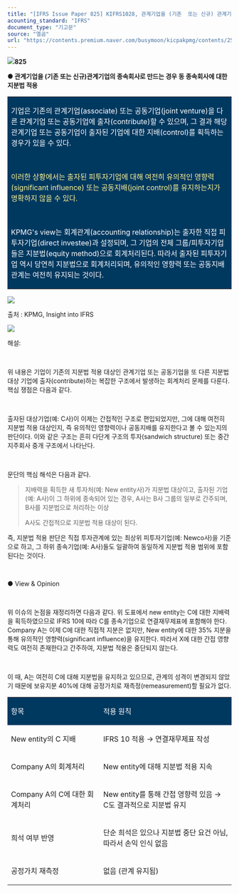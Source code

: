 ```yaml
---
title: "[IFRS Issue Paper 825] KIFRS1028, 관계기업을 (기존  또는 신규) 관계기업의 종속회사로 만드는 경우 동 종속회사에 대한 지분법 적용"
acounting_standard: "IFRS"
document_type: "기고문"
source: "엘곰"
url: "https://contents.premium.naver.com/busymoon/kicpakpmg/contents/250611183353702fh"
---
```

![](https://n2.news.naver.com/l.gif?type=content)**825**

**● 관계기업을 (기존 또는 신규)관계기업의 종속회사로 만드는 경우 동 종속회사에 대한 지분법 적용**

<table style=""><tbody><tr><td colspan="3" rowspan="1" style="width: 100.0%; height: 129.0px;  background-color: #003960;"><div><p style=""><span style="color:#ffffff;">기업은 기존의 관계기업(associate) 또는 공동기업(joint venture)을 다른 관계기업 또는 공동기업에 출자(contribute)할 수 있으며, 그 결과 해당 관계기업 또는 공동기업이 출자된 기업에 대한 지배(control)를 획득하는 경우가 있을 수 있다.</span></p></div><div><p style=""><span style="color:#ffffff;">​</span></p></div><div><p style=""><span style="color:#fff593;">이러한 상황에서는 출자된 피투자기업에 대해 여전히 유의적인 영향력(significant influence) 또는 공동지배(joint control)를 유지하는지가 명확하지 않을 수 있다.</span></p></div><div><p style=""><span style="color:#fff593;">​</span></p></div><div><p style=""><span style="color:#ffffff;">KPMG's view는 회계관계(accounting relationship)는 출자한 직접 피투자기업(direct investee)과 설정되며, 그 기업의 전체 그룹/피투자기업들은 지분법(equity method)으로 회계처리된다. 따라서 출자된 피투자기업 역시 당연히 지분법으로 회계처리되며, 유의적인 영향력 또는 공동지배 관계는 여전히 유지되는 것이다.</span></p></div></td></tr></tbody></table>

![](https://scs-phinf.pstatic.net/MjAyNTA2MTFfNzEg/MDAxNzQ5NjMzMTEwMjgw.Spb69QBjGPGmRFftJ3mi79ZM_vJVYPaiGP4HJmBRHegg.Y_a801a_jRHfSywHBUxZwA5-IGkv7Bd9DUQrqIksbVkg.PNG/image.png?type=w800)

출처 : KPMG, Insight into IFRS

![](https://scs-phinf.pstatic.net/MjAyNTA2MTFfMjgz/MDAxNzQ5NjMzNjc2MTky.DcvDXgLKfGXytPAEVmpYXFCcmBwN_wEdmhKGRbBRJd4g.DgNKI-ONcYPr5g9IBO9VhTSfWsBs-ShPsrw74RtdRdUg.PNG/image.png?type=w800)

해설:

​

위 내용은 기업이 기존의 지분법 적용 대상인 관계기업 또는 공동기업을 또 다른 지분법 대상 기업에 출자(contribute)하는 복잡한 구조에서 발생하는 회계처리 문제를 다룬다. 핵심 쟁점은 다음과 같다.

​

출자된 대상기업(예: C사)이 이제는 간접적인 구조로 편입되었지만, 그에 대해 여전히 지분법 적용 대상인지, 즉 유의적인 영향력이나 공동지배를 유지한다고 볼 수 있는지의 판단이다. 이와 같은 구조는 흔히 다단계 구조의 투자(sandwich structure) 또는 중간 지주회사 중개 구조에서 나타난다.

​

문단의 핵심 해석은 다음과 같다.

> 지배력을 획득한 새 투자처(예: New entity사)가 지분법 대상이고, 출자된 기업(예: A사)이 그 하위에 종속되어 있는 경우, A사는 B사 그룹의 일부로 간주되며, B사를 지분법으로 처리하는 이상
> 
> A사도 간접적으로 지분법 적용 대상이 된다.

즉, 지분법 적용 판단은 직접 투자관계에 있는 최상위 피투자기업(예: Newco사)을 기준으로 하고, 그 하위 종속기업(예: A사)들도 일괄하여 동일하게 지분법 적용 범위에 포함된다는 것이다.

​

● View & Opinion

​

위 이슈의 논점을 재정리하면 다음과 같다. 위 도표에서 new entity는 C에 대한 지배력을 획득하였으므로 IFRS 10에 따라 C를 종속기업으로 연결재무제표에 포함해야 한다. Company A는 이제 C에 대한 직접적 지분은 없지만, New entity에 대한 35% 지분을 통해 유의적인 영향력(significant influence)을 유지한다. 따라서 X에 대한 간접 영향력도 여전히 존재한다고 간주하여, 지분법 적용은 중단되지 않는다.

​

이 때, A는 여전히 C에 대해 지분법을 유지하고 있으므로, 관계의 성격이 변경되지 않았기 때문에 보유지분 40%에 대해 공정가치로 재측정(remeasurement)할 필요가 없다.

<table style=""><tbody><tr><td colspan="1" rowspan="1" style="width: 41.18%; height: 40.0px;  background-color: #003960;"><div><p style=""><span style="color:#ffffff;">항목</span></p></div></td><td colspan="1" rowspan="1" style="width: 58.82%; height: 40.0px;  background-color: #003960;"><div><p style=""><span style="color:#ffffff;">적용 원칙</span></p></div></td></tr><tr><td colspan="1" rowspan="1" style="width: 41.18%; height: 40.0px;  "><div><p style=""><span style="">New entity의 C 지배</span></p></div></td><td colspan="1" rowspan="1" style="width: 58.82%; height: 40.0px;  "><div><p style=""><span style="">IFRS 10</span><span style=""> 적용 → 연결재무제표 작성</span></p></div></td></tr><tr><td colspan="1" rowspan="1" style="width: 41.18%; height: 40.0px;  "><div><p style=""><span style="">Company A의 회계처리</span></p></div></td><td colspan="1" rowspan="1" style="width: 58.82%; height: 40.0px;  "><div><p style=""><span style="">New entity에 대해 지분법 적용 지속</span></p></div></td></tr><tr><td colspan="1" rowspan="1" style="width: 41.18%; height: 40.0px;  "><div><p style=""><span style="">Company A의 C에 대한 회계처리</span></p></div></td><td colspan="1" rowspan="1" style="width: 58.82%; height: 40.0px;  "><div><p style=""><span style="">New entity를 통해 간접 영향력 있음 → C도 결과적으로 지분법 유지</span></p></div></td></tr><tr><td colspan="1" rowspan="1" style="width: 41.18%; height: 40.0px;  "><div><p style=""><span style="">희석 여부 반영</span></p></div></td><td colspan="1" rowspan="1" style="width: 58.82%; height: 40.0px;  "><div><p style=""><span style="">단순 희석은 있으나 </span><span style="">지분법 중단 요건 아님</span><span style="">, 따라서 </span><span style="">손익 인식 없음</span></p></div></td></tr><tr><td colspan="1" rowspan="1" style="width: 41.18%; height: 40.0px;  "><div><p style=""><span style="">공정가치 재측정</span></p></div></td><td colspan="1" rowspan="1" style="width: 58.82%; height: 40.0px;  "><div><p style=""><span style="">없음 (관계 유지됨)</span></p></div></td></tr></tbody></table>

​